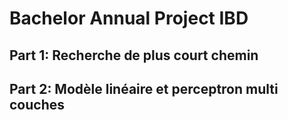 # Bachelor Annual Project IBD

## Part 1: Recherche de plus court chemin

## Part 2: Modèle linéaire et perceptron multi couches
